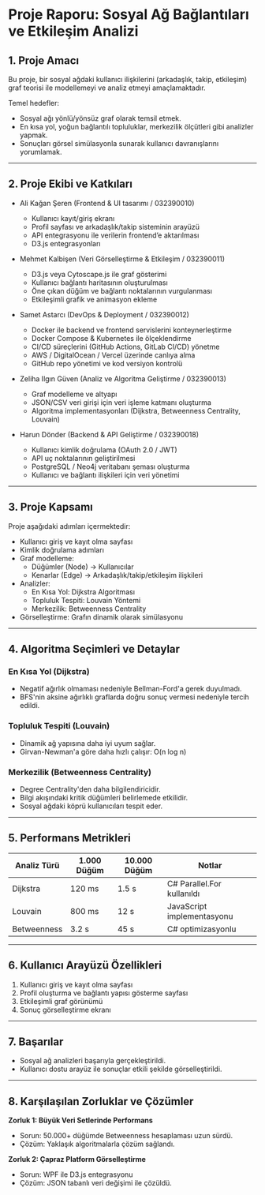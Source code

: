 # Proje Raporu: Sosyal Ağ Bağlantıları ve Etkileşim Analizi

## 1. Proje Amacı

Bu proje, bir sosyal ağdaki kullanıcı ilişkilerini (arkadaşlık, takip, etkileşim) graf teorisi ile modellemeyi ve analiz etmeyi amaçlamaktadır.

Temel hedefler:

- Sosyal ağı yönlü/yönsüz graf olarak temsil etmek.
- En kısa yol, yoğun bağlantılı topluluklar, merkezilik ölçütleri gibi analizler yapmak.
- Sonuçları görsel simülasyonla sunarak kullanıcı davranışlarını yorumlamak.

---

## 2. Proje Ekibi ve Katkıları

- Ali Kağan Şeren (Frontend & UI tasarımı / 032390010)
  - Kullanıcı kayıt/giriş ekranı
  - Profil sayfası ve arkadaşlık/takip sisteminin arayüzü
  - API entegrasyonu ile verilerin frontend’e aktarılması
  - D3.js entegrasyonları

- Mehmet Kalbişen (Veri Görselleştirme & Etkileşim / 032390011)
  - D3.js veya Cytoscape.js ile graf gösterimi
  - Kullanıcı bağlantı haritasının oluşturulması
  - Öne çıkan düğüm ve bağlantı noktalarının vurgulanması
  - Etkileşimli grafik ve animasyon ekleme

- Samet Astarcı (DevOps & Deployment / 032390012)
  - Docker ile backend ve frontend servislerini konteynerleştirme
  - Docker Compose & Kubernetes ile ölçeklendirme
  - CI/CD süreçlerini (GitHub Actions, GitLab CI/CD) yönetme
  - AWS / DigitalOcean / Vercel üzerinde canlıya alma
  - GitHub repo yönetimi ve kod versiyon kontrolü

- Zeliha Ilgın Güven (Analiz ve Algoritma Geliştirme / 032390013)
  - Graf modelleme ve altyapı
  - JSON/CSV veri girişi için veri işleme katmanı oluşturma
  - Algoritma implementasyonları (Dijkstra, Betweenness Centrality, Louvain)

- Harun Dönder (Backend & API Geliştirme / 032390018)
  - Kullanıcı kimlik doğrulama (OAuth 2.0 / JWT)
  - API uç noktalarının geliştirilmesi
  - PostgreSQL / Neo4j veritabanı şeması oluşturma
  - Kullanıcı ve bağlantı ilişkileri için veri yönetimi

---

## 3. Proje Kapsamı

Proje aşağıdaki adımları içermektedir:

- Kullanıcı giriş ve kayıt olma sayfası
- Kimlik doğrulama adımları
- Graf modelleme:
  - Düğümler (Node) → Kullanıcılar
  - Kenarlar (Edge) → Arkadaşlık/takip/etkileşim ilişkileri
- Analizler:
  - En Kısa Yol: Dijkstra Algoritması
  - Topluluk Tespiti: Louvain Yöntemi
  - Merkezilik: Betweenness Centrality
- Görselleştirme: Grafın dinamik olarak simülasyonu

---

## 4. Algoritma Seçimleri ve Detaylar

### En Kısa Yol (Dijkstra)

- Negatif ağırlık olmaması nedeniyle Bellman-Ford'a gerek duyulmadı.
- BFS'nin aksine ağırlıklı graflarda doğru sonuç vermesi nedeniyle tercih edildi.

### Topluluk Tespiti (Louvain)

- Dinamik ağ yapısına daha iyi uyum sağlar.
- Girvan-Newman'a göre daha hızlı çalışır: O(n log n)

### Merkezilik (Betweenness Centrality)

- Degree Centrality'den daha bilgilendiricidir.
- Bilgi akışındaki kritik düğümleri belirlemede etkilidir.
- Sosyal ağdaki köprü kullanıcıları tespit eder.

---

## 5. Performans Metrikleri

| Analiz Türü       | 1.000 Düğüm | 10.000 Düğüm | Notlar                        |
|--------------------|-------------|--------------|-------------------------------|
| Dijkstra           | 120 ms      | 1.5 s        | C# Parallel.For kullanıldı    |
| Louvain            | 800 ms      | 12 s         | JavaScript implementasyonu    |
| Betweenness        | 3.2 s       | 45 s         | C# optimizasyonlu             |

---

## 6. Kullanıcı Arayüzü Özellikleri

1. Kullanıcı giriş ve kayıt olma sayfası
2. Profil oluşturma ve bağlantı yapısı gösterme sayfası
3. Etkileşimli graf görünümü
4. Sonuç görselleştirme ekranı

---

## 7. Başarılar

- Sosyal ağ analizleri başarıyla gerçekleştirildi.
- Kullanıcı dostu arayüz ile sonuçlar etkili şekilde görselleştirildi.

---

## 8. Karşılaşılan Zorluklar ve Çözümler

**Zorluk 1: Büyük Veri Setlerinde Performans**

- Sorun: 50.000+ düğümde Betweenness hesaplaması uzun sürdü.
- Çözüm: Yaklaşık algoritmalarla çözüm sağlandı.

**Zorluk 2: Çapraz Platform Görselleştirme**

- Sorun: WPF ile D3.js entegrasyonu
- Çözüm: JSON tabanlı veri değişimi ile çözüldü.

